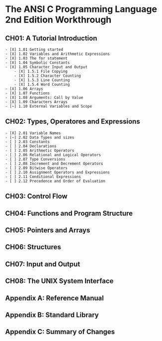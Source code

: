 # The ANSI C Programming Language 2nd Edition Workthrough

## CH01: A Tutorial Introduction
    - [X] 1.01 Getting started
    - [X] 1.02 Variables and Arithmetic Expressions
    - [X] 1.03 The for statement
    - [X] 1.04 Symbolic Constants
    - [X] 1.05 Character Input and Output
        - [X] 1.5.1 File Copying
        - [X] 1.5.2 Character Counting
        - [X] 1.5.3 Line Counting
        - [X] 1.5.4 Word Counting
    - [X] 1.06 Arrays
    - [X] 1.07 Functions
    - [X] 1.08 Arguments: Call by Value
    - [X] 1.09 Characters Arrays
    - [~] 1.10 External Variables and Scope

## CH02: Types, Operatores and Expressions
    - [X] 2.01 Variable Names
    - [~] 2.02 Data Types and sizes
    - [ ] 2.03 Constants
    - [ ] 2.04 Declarations
    - [ ] 2.05 Arithmetic Operators
    - [ ] 2.06 Relational and Logical Operators
    - [ ] 2.07 Type Conversions
    - [ ] 2.08 Increment and Decrement Operators
    - [ ] 2.09 Bitwise Operators
    - [ ] 2.10 Assignment Operators and Expressions
    - [ ] 2.11 Conditional Expressions
    - [ ] 2.12 Precedence and Order of Evaluation

## CH03: Control Flow

## CH04: Functions and Program Structure

## CH05: Pointers and Arrays

## CH06: Structures

## CH07: Input and Output

## CH08: The UNIX System Interface

## Appendix A: Reference Manual

## Appendix B: Standard Library

## Appendix C: Summary of Changes